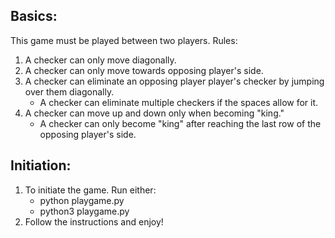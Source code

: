 ## Basics:
This game must be played between two players. 
Rules:
1) A checker can only move diagonally.
2) A checker can only move towards opposing player's side.
3) A checker can eliminate an opposing player player's checker by jumping over
   them diagonally. 
   - A checker can eliminate multiple checkers if the spaces allow for it.
4) A checker can move up and down only when becoming "king."
   - A checker can only become "king" after reaching the last row of the
     opposing player's side.

## Initiation:
1) To initiate the game. Run either:
   - python playgame.py
   - python3 playgame.py
3) Follow the instructions and enjoy!
